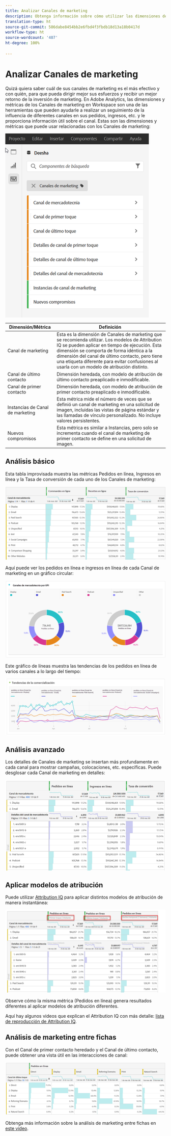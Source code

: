 ```yaml
---
title: Analizar Canales de marketing
description: Obtenga información sobre cómo utilizar las dimensiones de Canales de marketing en Workspace.
translation-type: ht
source-git-commit: 586dabe8454bb2e6fbd4f3fbdb18d13a18b0417d
workflow-type: ht
source-wordcount: '407'
ht-degree: 100%

---
```



# Analizar Canales de marketing

Quizá quiera saber cuál de sus canales de marketing es el más efectivo y con quién, para que pueda dirigir mejor sus esfuerzos y recibir un mejor retorno de la inversión de marketing. En Adobe Analytics, las dimensiones y métricas de los Canales de marketing en Workspace son una de las herramientas que pueden ayudarle a realizar un seguimiento de la influencia de diferentes canales en sus pedidos, ingresos, etc. y le proporciona información útil sobre el canal. Estas son las dimensiones y métricas que puede usar relacionadas con los Canales de marketing:

![](assets/mc-dims.png)

| Dimensión/Métrica | Definición |
|---|---|
| Canal de marketing | Esta es la dimensión de Canales de marketing que se recomienda utilizar. Los modelos de Attribution IQ se pueden aplicar en tiempo de ejecución. Esta dimensión se comporta de forma idéntica a la dimensión del canal de último contacto, pero tiene una etiqueta diferente para evitar confusiones al usarla con un modelo de atribución distinto. |
| Canal de último contacto | Dimensión heredada, con modelo de atribución de último contacto preaplicado e inmodificable. |
| Canal de primer contacto | Dimensión heredada, con modelo de atribución de primer contacto preaplicado e inmodificable. |
| Instancias de Canal de marketing | Esta métrica mide el número de veces que se definió un canal de marketing en una solicitud de imagen, incluidas las vistas de página estándar y las llamadas de vínculo personalizado. No incluye valores persistentes. |
| Nuevos compromisos | Esta métrica es similar a Instancias, pero solo se incrementa cuando el canal de marketing de primer contacto se define en una solicitud de imagen. |

## Análisis básico

Esta tabla improvisada muestra las métricas Pedidos en línea, Ingresos en línea y la Tasa de conversión de cada uno de los Canales de marketing:

![](assets/mc-viz1.png)

Aquí puede ver los pedidos en línea e ingresos en línea de cada Canal de marketing en un gráfico circular:

![](assets/mc-viz2.png)

Este gráfico de líneas muestra las tendencias de los pedidos en línea de varios canales a lo largo del tiempo:

![](assets/mc-viz3.png)

## Análisis avanzado

Los detalles de Canales de marketing se insertan más profundamente en cada canal para mostrar campañas, colocaciones, etc. específicas. Puede desglosar cada Canal de marketing en detalles:

![](assets/mc-viz4.png)

## Aplicar modelos de atribución

Puede utilizar [Attribution IQ](https://docs.adobe.com/content/help/es-ES/analytics/analyze/analysis-workspace/panels/attribution/use-attribution.html) para aplicar distintos modelos de atribución de manera instantánea:

![](assets/mc-viz5.png)

Observe cómo la misma métrica (Pedidos en línea) genera resultados diferentes al aplicar modelos de atribución diferentes.

Aquí hay algunos videos que explican el Attribution IQ con más detalle: [lista de reproducción de Attribution IQ](https://www.youtube.com/playlist?list=PL2tCx83mn7GuDzYEZ8jQlaScruZr3tBTR).

## Análisis de marketing entre fichas

Con el Canal de primer contacto heredado y el Canal de último contacto, puede obtener una vista útil en las interacciones de canal:

![](assets/mc-viz6.png)

Obtenga más información sobre la análisis de marketing entre fichas en [este vídeo](https://www.youtube.com/watch?v=M3EOdONa-3E).
